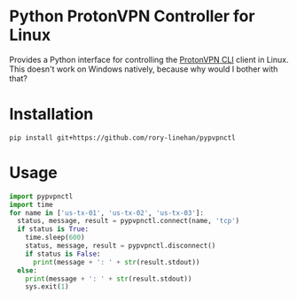# Python ProtonVPN Controller for Linux

Provides a Python interface for controlling the
[ProtonVPN CLI](https://protonvpn.com/support/linux-vpn-tool/) client in Linux.
This doesn't work on Windows natively, because why would I bother with that?

# Installation

`pip install git+https://github.com/rory-linehan/pypvpnctl`

# Usage

```python
import pypvpnctl
import time
for name in ['us-tx-01', 'us-tx-02', 'us-tx-03']:
  status, message, result = pypvpnctl.connect(name, 'tcp')
  if status is True:
    time.sleep(600)
    status, message, result = pypvpnctl.disconnect()
    if status is False:
      print(message + ': ' + str(result.stdout))
  else:
    print(message + ': ' + str(result.stdout))
    sys.exit(1)
```
